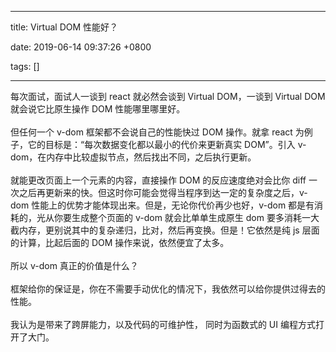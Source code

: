 
---

title: Virtual DOM 性能好？

date: 2019-06-14 09:37:26 +0800

tags: []

---
每次面试，面试人一谈到 react 就必然会谈到 Virtual DOM，一谈到 Virtual DOM 就会说它比原生操作 DOM 性能哪里哪里好。<br />
<br />但任何一个 v-dom 框架都不会说自己的性能快过 DOM 操作。就拿 react 为例子，它的目标是：“每次数据变化都以最小的代价来更新真实 DOM”。引入 v-dom，在内存中比较虚拟节点，然后找出不同，之后执行更新。<br />
<br />就能更改页面上一个元素的内容，直接操作 DOM 的反应速度绝对会比你 diff 一次之后再更新来的快。但这时你可能会觉得当程序到达一定的复杂度之后，v-dom 性能上的优势才能体现出来。但是，无论你代价再少也好，v-dom 都是有消耗的，光从你要生成整个页面的 v-dom 就会比单单生成原生 dom 要多消耗一大截内存，更别说其中的复杂递归，比对，然后再变换。但是！它依然是纯 js 层面的计算，比起后面的 DOM 操作来说，依然便宜了太多。<br />
<br />所以 v-dom 真正的价值是什么？<br />
<br />框架给你的保证是，你在不需要手动优化的情况下，我依然可以给你提供过得去的性能。<br />
<br />我认为是带来了跨屏能力，以及代码的可维护性， 同时为函数式的 UI 编程方式打开了大门。

